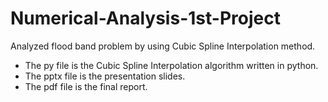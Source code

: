 # Numerical-Analysis-1st-Project
Analyzed flood band problem by using Cubic Spline Interpolation method.

+ The py file is the Cubic Spline Interpolation algorithm written in python.
+ The pptx file is the presentation slides.
+ The pdf file is the final report.
